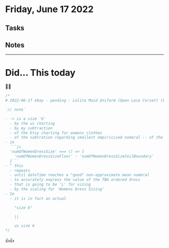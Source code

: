 # Friday, June 17 2022

## Tasks

## Notes

-----

# Did... This today

🥳🆕

```js
/*
# 2022-06-17 ebay - pending - Lolita Maid Uniform (Open Lace Corset) (E set)

`// note`

- -> is a size '6'
  - by the us charting
  - by my subtraction
  - of the Etsy charting for womens clothes
  - of the subtration regarding smallest empiricised numeral -- of the highest maximum empiricisesd numeral
- ie 
  ```js
  'numOfWomenDressSize' === () => {
    'numOfWomenDressSizeFloor' - 'numOfWomenDressSizeCeilBoundary'
  }```
- ^ this
  - repeats
  - until dateTime reaches a "good" non-approximate mean numeral
  - to accurately express the value of the TBA ordered dress
  - that is going to be 'L' for sizing
  - by the scaling for 'Womens Dress Sizing'
- Ie
  - it is in fact an actual

    "size 6"

    ||

    us size 6
*/
```

👍👍